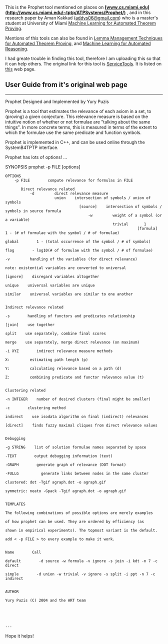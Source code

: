 This is the Prophet tool mentioned on places on **[www.cs.miami.edu](http://www.cs.miami.edu/~tptp/ATPSystems/Prophet/)** , and in this  research paper by Aman Kakkad (addys06@gmail.com) who is a master's student at University of Miami [Machine Learning for Automated Theorem Proving](http://scholarlyrepository.miami.edu/cgi/viewcontent.cgi?article=1222&context=oa_theses).

Mentions of this tools can also be found in [Lemma Management Techniques for Automated Theorem Proving](http://www.cs.miami.edu/home/geoff/Papers/Conference/2005_ZS05_IWIL-5-87-94.pdf), and [Machine Learning for Automated Reasoning](http://www.cs.miami.edu/home/geoff/ResearchProjects/ForStudents/MLAR.pdf).


I had greate trouble in finding this tool, therefore I am uploading this so that it can help others. The original link for this tool is [ServiceTools](http://www.cs.miami.edu/~tptp/ServiceTools.tgz). It is listed on [this](http://www.cs.miami.edu/~tptp/) web page.

## User Guide from it's original web page
---

Prophet
Designed and Implemented by Yury Puzis

Prophet is a tool that estimates the relevance of each axiom in a set, to (proving) a given conjecture. This relevance measure is based on the intuitive notion of whether or not formulae are "talking about the same things". In more concrete terms, this is measured in terms of the extent to which the formulae use the same predicate and function symbols.

Prophet is implemented in C++, and can be used online through the SystemB4TPTP interface.

Prophet has lots of options! ...

SYNOPSIS
    prophet -p FILE [options]

    OPTIONS
        -p FILE        compute relevance for formulas in FILE

           Direct relevance related
               -d         direct relevance measure
                          union    intersection of symbols / union of symbols 
                                     [source]    intersection of symbols / symbols in source formula
                                         -w         weight of a symbol (or a variable)
                                                    trivial       1
                                                               [formula]       1 - (# of formulae with the symbol / # of formulae)
                                                                          global        1 - (total occurrence of the symbol / # of symbols)
                                                                                     flog        - log10(# of formulae with the symbol / # of formulae)
                                                                                         -v         handling of the variables (for direct relevance)
                                                                                                     note: existential variables are converted to universal
                                                                                                                [ignore]    disregard variables altogether
                                                                                                                           unique    universal variables are unique
                                                                                                                                      similar    universal variables are similar to one another

                                                                                                                                         Indirect relevance related
                                                                                                                                             -s        handling of functors and predicates relationship
                                                                                                                                                        [join]    use together
                                                                                                                                                                   split    use separately, combine final scores
                                                                                                                                                                              merge    use separately, merge direct relevance (on maximum)
                                                                                                                                                                                  -i XYZ        indirect relevance measure methods
                                                                                                                                                                                             X:         estimating path length (p)
                                                                                                                                                                                                        Y:         calculating relevance based on a path (d)
                                                                                                                                                                                                                   Z:         combining predicate and functor relevance value (t)

                                                                                                                                                                                                                      Clustering related
                                                                                                                                                                                                                          -n INTEGER    number of desired clusters (final might be smaller)
                                                                                                                                                                                                                              -c        clustering method
                                                                                                                                                                                                                                         indirect    use isodata algorithm on final (indirect) relevances
                                                                                                                                                                                                                                                    [direct]    finds fuzzy maximal cliques from direct relevance values

                                                                                                                                                                                                                                                       Debugging
                                                                                                                                                                                                                                                           -g STRING    list of solution formulae names separated by space
                                                                                                                                                                                                                                                               -TEXT        output debugging information (text)
                                                                                                                                                                                                                                                                   -GRAPH        generate graph of relevance (DOT format)
                                                                                                                                                                                                                                                                       -FULLG          generate links between nodes in the same cluster
                                                                                                                                                                                                                                                                                clustered: dot -Tgif agraph.dot -o agraph.gif
                                                                                                                                                                                                                                                                                         symmetric: neato -Gpack -Tgif agraph.dot -o agraph.gif

                                                                                                                                                                                                                                                                                         TEMPLATES
                                                                                                                                                                                                                                                                                             The following combinations of possible options are merely examples
                                                                                                                                                                                                                                                                                                 of how prophet can be used. They are ordered by efficiency (as
                                                                                                                                                                                                                                                                                                     shown in empirical experiments). The topmost variant is the default.
                                                                                                                                                                                                                                                                                                         add < -p FILE > to every example to make it work.

                                                                                                                                                                                                                                                                                                         Name        Call
                                                                                                                                                                                                                                                                                                         default        -d source -w formula -v ignore -s join -i kdt -n 7 -c direct
                                                                                                                                                                                                                                                                                                         simple        -d union -w trivial -v ignore -s split -i ppt -n 7 -c indirect
                                                                                                                                                                                                                                                                                                             
                                                                                                                                                                                                                                                                                                             AUTHOR
                                                                                                                                                                                                                                                                                                                 Yury Puzis (C) 2004 and the ART team




                                                                                                                                                                                                                                        ---


Hope it helps!

